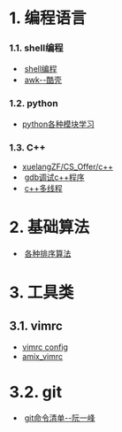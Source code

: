 
# 1. 编程语言  

### 1.1. shell编程  

+  [shell编程](http://billie66.github.io/TLCL/book/index.html)  
+  [awk--酷壳](https://coolshell.cn/articles/9070.html)  

### 1.2. python  
+ [python各种模块学习](http://blog.csdn.net/weiwangchao_/article/details/70570508)  


### 1.3. C++  
+  [xuelangZF/CS_Offer/c++](https://github.com/xuelangZF/CS_Offer/tree/master/C%2B%2B)  
+  [gdb调试c++程序](https://deepzz.com/post/gdb-debug.html)  
+  [c++多线程](https://github.com/forhappy/Cplusplus-Concurrency-In-Practice/blob/master/Table-of-contents.md)  


# 2. 基础算法  

+  [各种排序算法](http://yansu.org/2015/09/07/sort-algorithms.html)  


# 3. 工具类  
## 3.1. vimrc  
+ [vimrc config](http://www.cnblogs.com/ma6174/archive/2011/12/10/2283393.html)  
+ [amix_vimrc](https://github.com/amix/vimrc)   


# 3.2. git  
+  [git命令清单--阮一峰](http://www.ruanyifeng.com/blog/2015/12/git-cheat-sheet.html)


